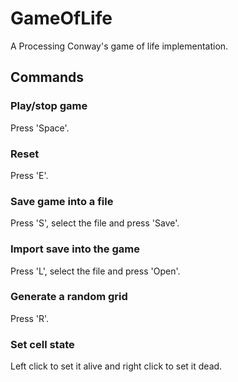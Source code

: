 # GameOfLife
A Processing Conway's game of life implementation.

## Commands
### Play/stop game
Press 'Space'.

### Reset
Press 'E'.

### Save game into a file
Press 'S', select the file and press 'Save'.

### Import save into the game
Press 'L', select the file and press 'Open'.

### Generate a random grid
Press 'R'.

### Set cell state
Left click to set it alive and right click to set it dead.
